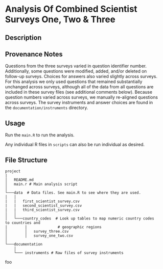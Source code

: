 # Analysis Of Combined Scientist Surveys One, Two & Three

## Description

## Provenance Notes

Questions from the three surveys varied in question identifier number. Additionally, some questions were modified, added, and/or deleted on follow-up surveys. Choices for answers also varied slightly across surveys. For this analysis we only used questions that remained substantially unchanged across surveys, although all of the data from all questions are included in these survey files (see additional comments below). Because question numbers varied across surveys, we manually re-aligned questions across surveys. The survey instruments  and answer choices are found in the `documentation/instruments` directory.

## Usage

Run the `main.R` to run the analysis.

Any individual R files in `scripts` can also be run individual as desired.

## File Structure

```
project
|
│   README.md
│   main.r # Main analysis script 
│
└───data  # Data files. See main.R to see where they are used.
│   │   
|   |   first_scientist_survey.csv
|   |   second_scientist_survey.csv
|   |   third_scientist_survey.csv
│   │
│   └───country_codes  # Look up tables to map numeric country codes to countries and
|        |              # geographic regions
│        │   survey_three.csv
│        │   survey_one_two.csv
│   
└───documentation 
    │
    └─── instruments # Raw files of survey instruments
```

foo
